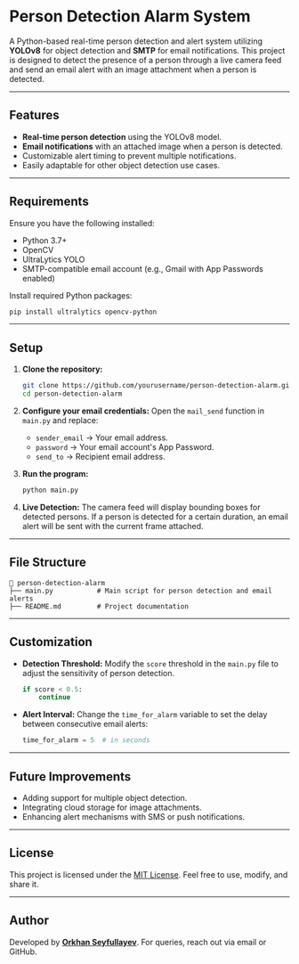 # Person Detection Alarm System

A Python-based real-time person detection and alert system utilizing **YOLOv8** for object detection and **SMTP** for email notifications. This project is designed to detect the presence of a person through a live camera feed and send an email alert with an image attachment when a person is detected.

---

## Features
- **Real-time person detection** using the YOLOv8 model.
- **Email notifications** with an attached image when a person is detected.
- Customizable alert timing to prevent multiple notifications.
- Easily adaptable for other object detection use cases.

---

## Requirements

Ensure you have the following installed:
- Python 3.7+
- OpenCV
- UltraLytics YOLO
- SMTP-compatible email account (e.g., Gmail with App Passwords enabled)

Install required Python packages:
```bash
pip install ultralytics opencv-python
```

---

## Setup

1. **Clone the repository:**
   ```bash
   git clone https://github.com/yourusername/person-detection-alarm.git
   cd person-detection-alarm
   ```

2. **Configure your email credentials:**
   Open the `mail_send` function in `main.py` and replace:
   - `sender_email` → Your email address.
   - `password` → Your email account's App Password.
   - `send_to` → Recipient email address.

3. **Run the program:**
   ```bash
   python main.py
   ```

4. **Live Detection:**
   The camera feed will display bounding boxes for detected persons. If a person is detected for a certain duration, an email alert will be sent with the current frame attached.

---

## File Structure

```
📂 person-detection-alarm
├── main.py           # Main script for person detection and email alerts
├── README.md         # Project documentation
```

---

## Customization

- **Detection Threshold:**
  Modify the `score` threshold in the `main.py` file to adjust the sensitivity of person detection.
  ```python
  if score < 0.5:
      continue
  ```

- **Alert Interval:**
  Change the `time_for_alarm` variable to set the delay between consecutive email alerts:
  ```python
  time_for_alarm = 5  # in seconds
  ```

---

## Future Improvements
- Adding support for multiple object detection.
- Integrating cloud storage for image attachments.
- Enhancing alert mechanisms with SMS or push notifications.

---

## License
This project is licensed under the [MIT License](LICENSE). Feel free to use, modify, and share it.

---

## Author
Developed by **[Orkhan Seyfullayev](https://github.com/orkhanseyfullayev)**. For queries, reach out via email or GitHub.
